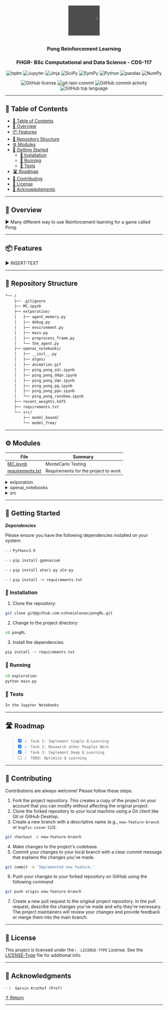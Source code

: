 <div align="center">
<h1 align="center">
<img src="https://github.com/schneialexan/pongRL/blob/main/exlporation/gifs/episode_130.gif?raw=true" width="100" height="100"/>
<br></h1>
<h3>Pong Reinforcement Learning</h3>
<h3>FHGR- BSc Computational and Data Science - CDS-117</h3>

<p align="center">
<img src="https://img.shields.io/badge/tqdm-FFC107.svg?style&logo=tqdm&logoColor=black" alt="tqdm" />
<img src="https://img.shields.io/badge/Jupyter-F37626.svg?style&logo=Jupyter&logoColor=white" alt="Jupyter" />
<img src="https://img.shields.io/badge/Jinja-B41717.svg?style&logo=Jinja&logoColor=white" alt="Jinja" />
<img src="https://img.shields.io/badge/SciPy-8CAAE6.svg?style&logo=SciPy&logoColor=white" alt="SciPy" />

<img src="https://img.shields.io/badge/SymPy-3B5526.svg?style&logo=SymPy&logoColor=white" alt="SymPy" />
<img src="https://img.shields.io/badge/Python-3776AB.svg?style&logo=Python&logoColor=white" alt="Python" />
<img src="https://img.shields.io/badge/pandas-150458.svg?style&logo=pandas&logoColor=white" alt="pandas" />
<img src="https://img.shields.io/badge/NumPy-013243.svg?style&logo=NumPy&logoColor=white" alt="NumPy" />
</p>
<img src="https://img.shields.io/badge/github-license-5D6D7E" alt="GitHub license" />
<img src="https://img.shields.io/badge/github-last_commit-5D6D7E" alt="git-last-commit" />
<img src="https://img.shields.io/badge/github-commit_activity-5D6D7E" alt="GitHub commit activity" />
<img src="https://img.shields.io/badge/github-languages_top-5D6D7E" alt="GitHub top language" />
</div>

---

## 📖 Table of Contents
- [📖 Table of Contents](#-table-of-contents)
- [📍 Overview](#-overview)
- [📦 Features](#-features)
- [📂 Repository Structure](#-repository-structure)
- [⚙️ Modules](#modules)
- [🚀 Getting Started](#-getting-started)
    - [🔧 Installation](#-installation)
    - [🤖 Running ](#-running-)
    - [🧪 Tests](#-tests)
- [🛣 Roadmap](#-roadmap)
- [🤝 Contributing](#-contributing)
- [📄 License](#-license)
- [👏 Acknowledgments](#-acknowledgments)

---


## 📍 Overview

► Many different way to use Reinforcement learning for a game called Pong.

---

## 📦 Features

► INSERT-TEXT

---


## 📂 Repository Structure

```sh
└── /
    ├── .gitignore
    ├── MC.ipynb
    ├── exlporation/
    │   ├── agent_memory.py
    │   ├── debug.py
    │   ├── environment.py
    │   ├── main.py
    │   ├── preprocess_frame.py
    │   └── the_agent.py
    ├── openai_notebooks/
    │   ├── __init__.py
    │   ├── algos/
    │   ├── animation.gif
    │   ├── ping_pong_a2c.ipynb
    │   ├── ping_pong_ddqn.ipynb
    │   ├── ping_pong_dqn.ipynb
    │   ├── ping_pong_pg.ipynb
    │   ├── ping_pong_ppo.ipynb
    │   └── ping_pong_rainbow.ipynb
    ├── recent_weights.hdf5
    ├── requirements.txt
    └── src/
        ├── model_based/
        └── model_free/
```


---

## ⚙️ Modules

| File | Summary |
| --- | --- |
| [MC.ipynb](MC.ipynb) | MonteCarlo Testing |
| [requirements.txt](requirements.txt) | Requirements for the project to work |

<details closed><summary>exlporation</summary>

The best working RL, but also the most Resource and Time intensive.

| File | Summary |
| --- | --- |
| [agent_memory.py](agent_memory.py) | Memory, which the agent uses to store the necessary data|
| [debug.py](debug.py) | For debugging purposes, where more information is needed and replayability is highly valued|
| [environment.py](environment.py) | The Pong Environment |
| [main.py](main.py) | Starting and printing the GIFS|
| [preprocess_frame.py](preprocess_frame.py) | To make it easier for the CNN to learn |
| [the_agent.py](the_agent.py) | The Agent |

</details>


<details closed><summary>openai_notebooks</summary>

Complete Notebooks from openai themself. But its outdated.

| File | Summary |
| --- | --- |
| [ping_pong_a2c.ipynb](ping_pong_a2c.ipynb) | Actor-Critic Model |
| [ping_pong_ddqn.ipynb](ping_pong_ddqn.ipynb) | Double Deep Q Network |
| [ping_pong_dqn.ipynb](ping_pong_dqn.ipynb) | Deep Q Network |
| [ping_pong_pg.ipynb](ping_pong_pg.ipynb) | Policy Gradient Model |
| [ping_pong_ppo.ipynb](ping_pong_ppo.ipynb) | Proximal Policy Optimization |

<details closed><summary>algos</summary>

| File | Summary |
| --- | --- |

<details closed><summary>agents</summary>

| File | Summary |
| --- | --- |
| [__init__.py](__init__.py) | ► INSERT-TEXT |
| [a2c_agent.py](a2c_agent.py) | ► INSERT-TEXT |
| [ddqn_agent.py](ddqn_agent.py) | ► INSERT-TEXT |
| [dqn_agent.py](dqn_agent.py) | ► INSERT-TEXT |
| [ppo_agent.py](ppo_agent.py) | ► INSERT-TEXT |
| [reinforce_agent.py](reinforce_agent.py) | ► INSERT-TEXT |

</details>


<details closed><summary>models</summary>

| File | Summary |
| --- | --- |
| [__init__.py](__init__.py) | ► INSERT-TEXT |
| [actor_critic_cnn.py](actor_critic_cnn.py) | ► INSERT-TEXT |
| [ddqn_cnn.py](ddqn_cnn.py) | ► INSERT-TEXT |
| [dqn_cnn.py](dqn_cnn.py) | ► INSERT-TEXT |
| [dqn_linear.py](dqn_linear.py) | ► INSERT-TEXT |

</details>


<details closed><summary>preprocessing</summary>

| File | Summary |
| --- | --- |
| [__init__.py](__init__.py) | ► INSERT-TEXT |
| [stack_frame.py](stack_frame.py) | ► INSERT-TEXT |

</details>


<details closed><summary>utils</summary>

| File | Summary |
| --- | --- |
| [__init__.py](__init__.py) | ► INSERT-TEXT |
| [replay_buffer.py](replay_buffer.py) | ► INSERT-TEXT |

</details>


</details>


</details>


<details closed><summary>src</summary>


<details closed><summary>model_based</summary>

| File | Summary |
| --- | --- |
| [3.7 Dueling DQN with Pong.ipynb](3.7 Dueling DQN with Pong.ipynb) | Simple DQN implementation |
| [agent.py](agent.py) | corresponding Agent |
| [main.py](main.py) | Main |

<details closed><summary>methods</summary>

| File | Summary |
| --- | --- |
| [A3C.py](A3C.py) | Helpers |
| [DDQN.py](DDQN.py) | Helpers |
| [DQL.py](DQL.py) | Helpers |
| [ppf.py](ppf.py) | Helpers |

</details>


</details>


<details closed><summary>model_free</summary>
Q-Learning

| File | Summary |
| --- | --- |
| [agent.py](agent.py) |Agent |
| [debug.ipynb](debug.ipynb) | Debugging Purpose |
| [environment.py](environment.py) | Pong Environment|
| [main.py](main.py) | Main |
| [pong_episode.gif](pong_episode.gif) | One Pong Episode/Game |

</details>


</details>


---

## 🚀 Getting Started

***Dependencies***

Please ensure you have the following dependencies installed on your system:

`- ℹ️ Python=3.9`

`- ℹ️ pip install gymnasium`

`- ℹ️ pip install atari-py ale-py`

`- ℹ️ pip install -r requirements.txt`


### 🔧 Installation

1. Clone the  repository:
```sh
git clone git@github.com:schneialexan/pongRL.git
```

2. Change to the project directory:
```sh
cd pongRL
```

3. Install the dependencies:
```sh
pip install -r requirements.txt
```

### 🤖 Running 

```sh
cd exploration
python main.py
```

### 🧪 Tests
```sh
In the Jupyter Notebooks
```

---


## 🛣 Roadmap

> - [X] `ℹ️  Task 1: Implement Simple Q-Learning`
> - [X] `ℹ️  Task 2: Research other Peoples Work`
> - [X] `ℹ️  Task 3: Implement Deep Q Learning`
> - [ ] `ℹ️  TODO: Optimize Q Learning`


---

## 🤝 Contributing

Contributions are always welcome! Please follow these steps:
1. Fork the project repository. This creates a copy of the project on your account that you can modify without affecting the original project.
2. Clone the forked repository to your local machine using a Git client like Git or GitHub Desktop.
3. Create a new branch with a descriptive name (e.g., `new-feature-branch` or `bugfix-issue-123`).
```sh
git checkout -b new-feature-branch
```
4. Make changes to the project's codebase.
5. Commit your changes to your local branch with a clear commit message that explains the changes you've made.
```sh
git commit -m 'Implemented new feature.'
```
6. Push your changes to your forked repository on GitHub using the following command
```sh
git push origin new-feature-branch
```
7. Create a new pull request to the original project repository. In the pull request, describe the changes you've made and why they're necessary.
The project maintainers will review your changes and provide feedback or merge them into the main branch.

---

## 📄 License

This project is licensed under the `ℹ️  LICENSE-TYPE` License. See the [LICENSE-Type](LICENSE) file for additional info.

---

## 👏 Acknowledgments

`- ℹ️  Garvin Kruthof (Prof)`

[↑ Return](#Top)

---
